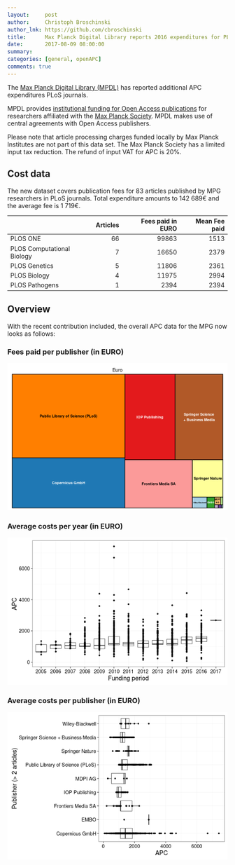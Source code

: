 ```yaml
---
layout:     post
author:     Christoph Broschinski
author_lnk: https://github.com/cbroschinski
title:      Max Planck Digital Library reports 2016 expenditures for PLoS journals
date:       2017-08-09 08:00:00
summary:    
categories: [general, openAPC]
comments: true
---
```





The [Max Planck Digital Library (MPDL)](https://www.mpdl.mpg.de/en/) has reported additional APC expenditures PLoS journals.

MPDL provides [institutional funding for Open Access publications](https://www.mpdl.mpg.de/en/?id=50:open-access-publishing&catid=17:open-access) for researchers affiliated with the [Max Planck Society](http://www.mpg.de/en). MPDL makes use of central agreements with Open Access publishers.

Please note that article processing charges funded locally by Max Planck Institutes are not part of this data set. The Max Planck Society has a limited input tax reduction. The refund of input VAT for APC is 20%.

## Cost data



The new dataset covers publication fees for 83 articles published by MPG researchers in PLoS journals. Total expenditure amounts to 142 689€ and the average fee is 1 719€.


|                           | Articles| Fees paid in EURO| Mean Fee paid|
|:--------------------------|--------:|-----------------:|-------------:|
|PLOS ONE                   |       66|             99863|          1513|
|PLOS Computational Biology |        7|             16650|          2379|
|PLOS Genetics              |        5|             11806|          2361|
|PLOS Biology               |        4|             11975|          2994|
|PLOS Pathogens             |        1|              2394|          2394|

## Overview

With the recent contribution included, the overall APC data for the MPG now looks as follows:

### Fees paid per publisher (in EURO)

![plot of chunk tree_mpdl_2017_08_09_full](/figure/tree_mpdl_2017_08_09_full-1.png)

###  Average costs per year (in EURO)

![plot of chunk box_mpdl_2017_08_09_year_full](/figure/box_mpdl_2017_08_09_year_full-1.png)

###  Average costs per publisher (in EURO)

![plot of chunk box_mpdl_2017_08_09_publisher_full](/figure/box_mpdl_2017_08_09_publisher_full-1.png)
